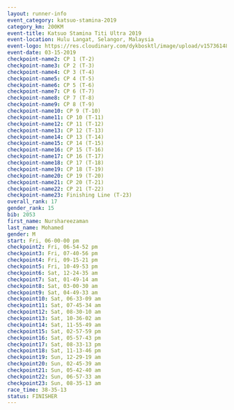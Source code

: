 ```yaml
---
layout: runner-info 
event_category: katsuo-stamina-2019 
category_km: 200KM 
event-title: Katsuo Stamina Titi Ultra 2019 
event-location: Hulu Langat, Selangor, Malaysia 
event-logo: https://res.cloudinary.com/dykbosktl/image/upload/v1573614825/Logo/Logo_p7ft6n.png
event-date: 03-15-2019 
checkpoint-name2: CP 1 (T-2) 
checkpoint-name3: CP 2 (T-3) 
checkpoint-name4: CP 3 (T-4) 
checkpoint-name5: CP 4 (T-5) 
checkpoint-name6: CP 5 (T-6) 
checkpoint-name7: CP 6 (T-7) 
checkpoint-name8: CP 7 (T-8) 
checkpoint-name9: CP 8 (T-9) 
checkpoint-name10: CP 9 (T-10) 
checkpoint-name11: CP 10 (T-11) 
checkpoint-name12: CP 11 (T-12) 
checkpoint-name13: CP 12 (T-13) 
checkpoint-name14: CP 13 (T-14) 
checkpoint-name15: CP 14 (T-15) 
checkpoint-name16: CP 15 (T-16) 
checkpoint-name17: CP 16 (T-17) 
checkpoint-name18: CP 17 (T-18) 
checkpoint-name19: CP 18 (T-19) 
checkpoint-name20: CP 19 (T-20) 
checkpoint-name21: CP 20 (T-21) 
checkpoint-name22: CP 21 (T-22) 
checkpoint-name23: Finishing Line (T-23) 
overall_rank: 17
gender_rank: 15
bib: 2053
first_name: Nurshareezaman
last_name: Mohamed
gender: M
start: Fri, 06-00-00 pm
checkpoint2: Fri, 06-54-52 pm
checkpoint3: Fri, 07-40-56 pm
checkpoint4: Fri, 09-15-21 pm
checkpoint5: Fri, 10-49-53 pm
checkpoint6: Sat, 12-24-35 am
checkpoint7: Sat, 01-49-14 am
checkpoint8: Sat, 03-00-30 am
checkpoint9: Sat, 04-49-33 am
checkpoint10: Sat, 06-33-09 am
checkpoint11: Sat, 07-45-34 am
checkpoint12: Sat, 08-30-10 am
checkpoint13: Sat, 10-36-02 am
checkpoint14: Sat, 11-55-49 am
checkpoint15: Sat, 02-57-59 pm
checkpoint16: Sat, 05-57-43 pm
checkpoint17: Sat, 08-33-13 pm
checkpoint18: Sat, 11-13-46 pm
checkpoint19: Sun, 12-29-19 am
checkpoint20: Sun, 02-45-39 am
checkpoint21: Sun, 05-42-40 am
checkpoint22: Sun, 06-57-33 am
checkpoint23: Sun, 08-35-13 am
race_time: 38-35-13
status: FINISHER
---
```

